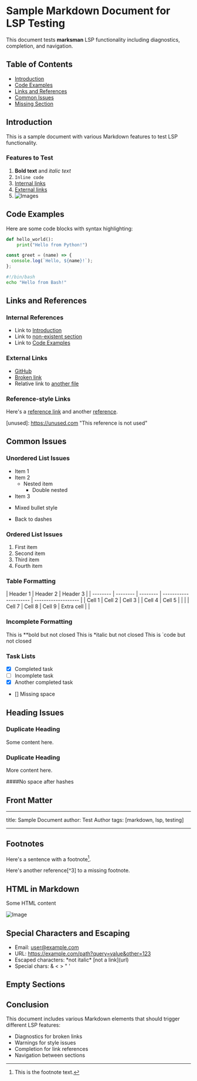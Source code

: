 # Sample Markdown Document for LSP Testing

This document tests **marksman** LSP functionality including diagnostics, completion, and navigation.

## Table of Contents

- [Introduction](#introduction)
- [Code Examples](#code-examples)
- [Links and References](#links-and-references)
- [Common Issues](#common-issues)
- [Missing Section](#missing-section) <!-- This link should show as broken -->

## Introduction

This is a sample document with various Markdown features to test LSP functionality.

### Features to Test

1. **Bold text** and _italic text_
2. `Inline code`
3. [Internal links](#code-examples)
4. [External links](https://example.com)
5. ![Images](image.png)

## Code Examples

Here are some code blocks with syntax highlighting:

```python
def hello_world():
    print("Hello from Python!")
```

```javascript
const greet = (name) => {
  console.log(`Hello, ${name}!`);
};
```

```bash
#!/bin/bash
echo "Hello from Bash!"
```

## Links and References

### Internal References

- Link to [Introduction](#introduction)
- Link to [non-existent section](#this-does-not-exist) <!-- Should show diagnostic -->
- Link to [Code Examples](#code-examples)

### External Links

- [GitHub](https://github.com)
- [Broken link](htps://example.com) <!-- Typo in protocol -->
- Relative link to [another file](./another.md) <!-- May show as broken if file doesn't exist -->

### Reference-style Links

Here's a [reference link][1] and another [reference][label].

[1]: https://example.com 'Example Site'
[label]: https://github.com 'GitHub'

[unused]: https://unused.com "This reference is not used" <!-- Might show warning -->

## Common Issues

### Unordered List Issues

- Item 1
- Item 2
  - Nested item
    - Double nested
- Item 3

* Mixed bullet style <!-- Inconsistent list markers -->

- Back to dashes

### Ordered List Issues

1. First item
2. Second item
3. Third item <!-- Incorrect numbering -->
4. Fourth item

### Table Formatting

| Header 1 | Header 2 | Header 3 |
| -------- | -------- | -------- | --------------------- | ------------------- |
| Cell 1   | Cell 2   | Cell 3   |
| Cell 4   | Cell 5   |          | <!-- Missing cell --> |
| Cell 7   | Cell 8   | Cell 9   | Extra cell            | <!-- Extra cell --> |

### Incomplete Formatting

This is \**bold but not closed
This is *italic but not closed
This is `code but not closed

### Task Lists

- [x] Completed task
- [ ] Incomplete task
- [x] Another completed task <!-- Uppercase X -->
- [] Missing space <!-- Incorrect format -->

## Heading Issues

### Duplicate Heading <!-- This heading appears twice -->

Some content here.

### Duplicate Heading <!-- Duplicate -->

More content here.

####No space after hashes <!-- Missing space -->

## Front Matter

---

title: Sample Document
author: Test Author
tags: [markdown, lsp, testing]

---

## Footnotes

Here's a sentence with a footnote[^1].

[^1]: This is the footnote text.

[^2]: This footnote is not referenced. <!-- Unused footnote -->

Here's another reference[^3] to a missing footnote. <!-- Missing footnote -->

## HTML in Markdown

<div>
  <p>Some HTML content</p>
  <img src="image.jpg" alt="Image">
  <br>  <!-- Self-closing tag -->
</div>

<script>alert('This should probably be flagged');</script>  <!-- Potentially dangerous -->

## Special Characters and Escaping

- Email: user@example.com
- URL: https://example.com/path?query=value&other=123
- Escaped characters: \*not italic\* \[not a link\]\(url\)
- Special chars: & < > " '

## Empty Sections

###

### <!-- Only whitespace -->

## Conclusion

This document includes various Markdown elements that should trigger different LSP features:

- Diagnostics for broken links
- Warnings for style issues
- Completion for link references
- Navigation between sections

<!-- Missing newline at end of file -->
